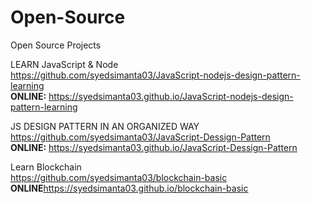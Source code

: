 # Open-Source
Open Source Projects

LEARN JavaScript & Node <br/>
https://github.com/syedsimanta03/JavaScript-nodejs-design-pattern-learning <br/>
**ONLINE:** https://syedsimanta03.github.io/JavaScript-nodejs-design-pattern-learning <br/>

JS DESIGN PATTERN IN AN ORGANIZED WAY <br/>
https://github.com/syedsimanta03/JavaScript-Dessign-Pattern <br/>
**ONLINE:** https://syedsimanta03.github.io/JavaScript-Dessign-Pattern <br/>

Learn Blockchain <br/>
https://github.com/syedsimanta03/blockchain-basic <br/>
**ONLINE**https://syedsimanta03.github.io/blockchain-basic <br/>
